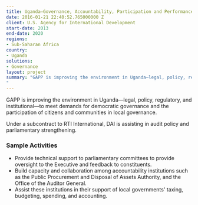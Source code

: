 ```yaml
---
title: Uganda—Governance, Accountability, Participation and Performance Program (GAPP)
date: 2016-01-21 22:40:52.765000000 Z
client: U.S. Agency for International Development
start-date: 2013
end-date: 2020  
regions:
- Sub-Saharan Africa
country:
- Uganda
solutions:
- Governance
layout: project
summary: "GAPP is improving the environment in Uganda—legal, policy, regulatory, and institutional—to meet demands for democratic governance and the participation of citizens and communities in local governance.
"
---
```


GAPP is improving the environment in Uganda—legal, policy, regulatory, and institutional—to meet demands for democratic governance and the participation of citizens and communities in local governance.

Under a subcontract to RTI International, DAI is assisting in audit policy and parliamentary strengthening.

###  Sample Activities

* Provide technical support to parliamentary committees to provide oversight to the Executive and feedback to constituents.
* Build capacity and collaboration among accountability institutions such as the Public Procurement and Disposal of Assets Authority, and the Office of the Auditor General.
* Assist these institutions in their support of local governments' taxing, budgeting, spending, and accounting.
